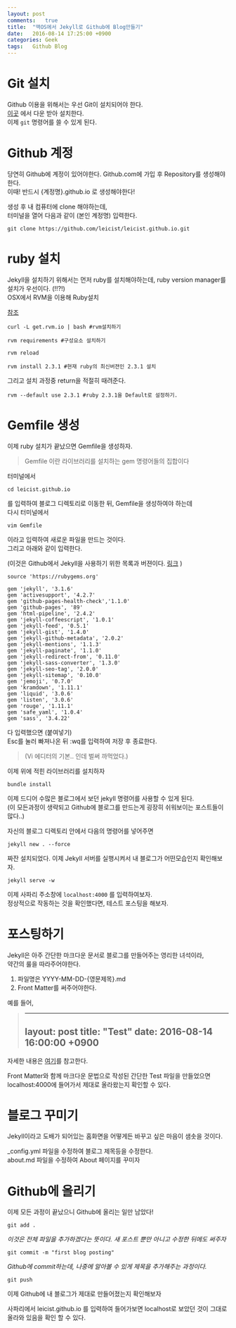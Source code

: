 ```yaml
---
layout:	post
comments:	true
title:	"맥OS에서 Jekyll로 Github에 Blog만들기"
date:	2016-08-14 17:25:00 +0900
categories:	Geek
tags:	Github Blog
---
```



# Git 설치
Github 이용을 위해서는 우선 Git이 설치되어야 한다.  
[이곳](https://git-scm.com/download/mac) 에서 다운 받아 설치한다.  
이제 `git` 명령어를 쓸 수 있게 된다.


  
# Github 계정
당연히 Github에 계정이 있어야한다. Github.com에 가입 후 Repository를 생성해야한다.  
이때! 반드시 {계정명}.github.io 로 생성해야한다!


생성 후 내 컴퓨터에 clone 해야하는데,  
터미널을 열어 다음과 같이 (본인 계정명) 입력한다.

	git clone https://github.com/leicist/leicist.github.io.git


  
# ruby 설치
Jekyll을 설치하기 위해서는 먼저 ruby를 설치해야하는데, ruby version manager를 설치가 우선이다. (!!?!)  
OSX에서 RVM을 이용해 Ruby설치

[참조](blog.grotesq.com/post/263)


	curl -L get.rvm.io | bash #rvm설치하기
	
	rvm requirements #구성요소 설치하기

	rvm reload

	rvm install 2.3.1 #현재 ruby의 최신버젼인 2.3.1 설치



그리고 설치 과정중 return을 적절히 때려준다.

	rvm --default use 2.3.1 #ruby 2.3.1을 Default로 설정하기.

  
# Gemfile 생성
이제 ruby 설치가 끝났으면 Gemfile을 생성하자.

>Gemfile 이란 라이브러리를 설치하는 gem 명령어들의 집합이다

터미널에서 

	cd leicist.github.io

를 입력하여 블로그 디렉토리로 이동한 뒤, Gemfile을 생성하여야 하는데  
다시 터미널에서

	vim Gemfile

이라고 입력하여 새로운 파일을 만드는 것이다.  
그리고 아래와 같이 입력한다.

(이것은 Github에서 Jekyll을 사용하기 위한 목록과 버젼이다. [링크](https://pages.github.com/versions/) )



	source 'https://rubygems.org'

	gem 'jekyll', '3.1.6'
	gem 'activesupport', '4.2.7'
	gem 'github-pages-health-check','1.1.0' 
	gem 'github-pages', '89'
	gem 'html-pipeline', '2.4.2'
	gem 'jekyll-coffeescript', '1.0.1'
	gem 'jekyll-feed', '0.5.1'
	gem 'jekyll-gist', '1.4.0'
	gem 'jekyll-github-metadata', '2.0.2'
	gem 'jekyll-mentions', '1.1.3'
	gem 'jekyll-paginate', '1.1.0'
	gem 'jekyll-redirect-from', '0.11.0'
	gem 'jekyll-sass-converter', '1.3.0'
	gem 'jekyll-seo-tag', '2.0.0'
	gem 'jekyll-sitemap', '0.10.0'
	gem 'jemoji', '0.7.0'
	gem 'kramdown', '1.11.1'
	gem 'liquid', '3.0.6'
	gem 'listen', '3.0.6'
	gem 'rouge', '1.11.1'
	gem 'safe_yaml', '1.0.4'
	gem 'sass', '3.4.22'


다 입력했으면 (붙여넣기)  
Esc를 눌러 빠져나온 뒤 :wq를 입력하여 저장 후 종료한다.

> (Vi 에디터의 기본.. 인데 벌써 까먹었다.)

이제 위에 적힌 라이브러리를 설치하자

	bundle install

이제 드디어 수많은 블로그에서 보던 jekyll 명령어를 사용할 수 있게 된다.  
(이 모든과정이 생략되고 Github에 블로그를 만드는게 굉장히 쉬워보이는 포스트들이 많다..)

자신의 블로그 디렉토리 안에서 다음의 명령어를 넣어주면

	jekyll new . --force

짜잔 설치되었다. 이제 Jekyll 서버를 실행시켜서 내 블로그가 어떤모습인지 확인해보자.

	jekyll serve -w

이제 사파리 주소창에 `localhost:4000` 를 입력하여보자.  
정상적으로 작동하는 것을 확인했다면, 테스트 포스팅을 해보자.

  
# 포스팅하기
Jekyll은 아주 간단한 마크다운 문서로 블로그를 만들어주는 영리한 녀석이라,  
약간의 룰을 따라주어야한다.

1. 파일명은 YYYY-MM-DD-{영문제목}.md
2. Front Matter를 써주어야한다.

예를 들어,

>	---
>	layout:	post
>	title:	"Test"
>	date:	2016-08-14 16:00:00 +0900
>	---

자세한 내용은 [여기](http://jekyllrb.com/docs/frontmatter/)를 참고한다.

Front Matter와 함께 마크다운 문법으로 작성된 간단한 Test 파일을 만들었으면  
localhost:4000에 들어가서 제대로 올라왔는지 확인할 수 있다.

  
# 블로그 꾸미기
Jekyll이라고 도배가 되어있는 홈화면을 어떻게든 바꾸고 싶은 마음이 샘솟을 것이다.

_config.yml 파일을 수정하여 블로그 제목등을 수정한다.  
about.md 파일을 수정하여 About 페이지를 꾸미자

  
# Github에 올리기
이제 모든 과정이 끝났으니 Github에 올리는 일만 남았다!

	git add .
	
*이것은 전체 파일을 추가하겠다는 뜻이다. 새 포스트 뿐만 아니고 수정한 뒤에도 써주자*

	git commit -m "first blog posting"
	
*Github에 commit하는데, 나중에 알아볼 수 있게 제목을 추가해주는 과정이다.*

	git push

이제 Github에 내 블로그가 제대로 만들어졌는지 확인해보자

사파리에서 leicist.github.io 를 입력하여 들어가보면 localhost로 보았던 것이 그대로 올라와 있음을 확인 할 수 있다.

